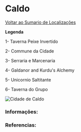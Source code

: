 # Caldo
[Voltar ao Sumario de Localizações](./locations-index.md)

**Legenda**

1-  Taverna Peixe Invertido

2-  Commune da Cidade

3- Serraria e Marcenaria

4- Galdanor and Kurdu's Alchemy

5- Unicornio Saltitante

6- Taverna do Grupo

![Cidade de Caldo](../images/maps/Caldo.jpg)

### Informações:

### Referencias:
